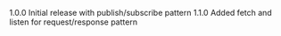 1.0.0 Initial release with publish/subscribe pattern
1.1.0 Added fetch and listen for request/response pattern
